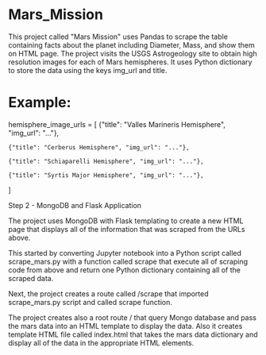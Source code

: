 # Mars_Mission

This project called "Mars Mission" uses Pandas to scrape the table containing facts about the planet including Diameter, Mass, and show them on HTML page.
The project visits the USGS Astrogeology site to obtain high resolution images for each of Mars hemispheres.
It uses Python dictionary to store the data using the keys img_url and title.
# Example:
hemisphere_image_urls = [
    {"title": "Valles Marineris Hemisphere", "img_url": "..."},
    
    {"title": "Cerberus Hemisphere", "img_url": "..."},
    
    {"title": "Schiaparelli Hemisphere", "img_url": "..."},
    
    {"title": "Syrtis Major Hemisphere", "img_url": "..."},
]



Step 2 - MongoDB and Flask Application

The project uses MongoDB with Flask templating to create a new HTML page that displays all of the information that was scraped from the URLs above.

This started by converting Jupyter notebook into a Python script called scrape_mars.py with a function called scrape that execute all of scraping code from above and return one Python dictionary containing all of the scraped data.

Next, the project creates a route called /scrape that imported scrape_mars.py script and called scrape function.

The project creates also a root route / that query Mongo database and pass the mars data into an HTML template to display the data.
Also it creates template HTML file called index.html that takes the mars data dictionary and display all of the data in the appropriate HTML elements. 
